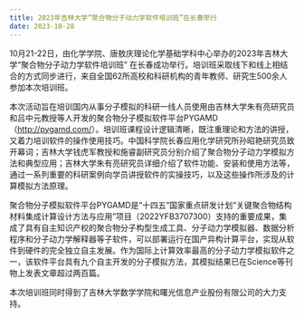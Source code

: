 ```yaml
---
title: 2023年吉林大学“聚合物分子动力学软件培训班”在长春举行
date: 2023-10-28
---
```


10月21-22日，由化学学院、唐敖庆理论化学基础学科中心举办的2023年吉林大学“聚合物分子动力学软件培训班” 在长春成功举行。培训班采取线下和线上相结合的方式同步进行，来自全国62所高校和科研机构的青年教师、研究生500余人参加本次培训班。

<!--more-->

本次活动旨在培训国内从事分子模拟的科研一线人员使用由吉林大学朱有亮研究员和吕中元教授等人开发的聚合物分子模拟软件平台PYGAMD（<http://pygamd.com/>）。培训班课程设计逻辑清晰，既注重理论和方法的讲授，又着力培训软件的操作使用技巧。中国科学院长春应用化学研究所孙昭艳研究员致开幕词；吉林大学钱虎军教授和施睿副研究员分别介绍了聚合物分子动力学模拟方法和典型应用；吉林大学朱有亮研究员详细介绍了软件功能、安装和使用方法等，通过一系列重要的科研案例向学员讲授软件的实操技巧，以及这些操作所涉及的计算模拟方法原理。

聚合物分子模拟软件平台PYGAMD是“十四五”国家重点研发计划“关键聚合物结构材料集成计算设计方法与应用”项目（2022YFB3707300）支持的重要成果，集成了具有自主知识产权的聚合物分子构型生成工具、分子动力学模拟器、数据分析程序和分子动力学解释器等子软件，可以部署运行在国产异构计算平台，实现从软件到硬件的完全独立自主发展。作为国际上计算效率最高的分子动力学模拟软件之一，该软件平台具有九个自主开发的分子模拟方法，其模拟结果已在Science等刊物上发表文章超过两百篇。

本次培训班同时得到了吉林大学数学学院和曙光信息产业股份有限公司的大力支持。
